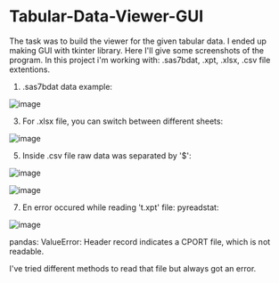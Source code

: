 # Tabular-Data-Viewer-GUI

The task was to build the viewer for the given tabular data.
I ended up making GUI with tkinter library.
Here I'll give some screenshots of the program.
In this project i'm working with: .sas7bdat, .xpt, .xlsx, .csv file extentions.
1) .sas7bdat data example:
   
![image](https://github.com/user-attachments/assets/b9242cf8-fd76-4cb7-acc6-7269a06a14dd)

3) For .xlsx file, you can switch between different sheets:
   
![image](https://github.com/user-attachments/assets/055cea8d-a003-4912-a9c5-7b4a28533e56)

5) Inside .csv file raw data was separated by '$':
   
![image](https://github.com/user-attachments/assets/4ae4a8f7-e941-48fe-9ac4-3961da2b6a6d)

![image](https://github.com/user-attachments/assets/8705744f-bc17-4a87-a3ab-f0bc1d94dc31)

7) En error occured while reading 't.xpt' file:
pyreadstat:

![image](https://github.com/user-attachments/assets/0c79d0e1-2670-4a45-9a55-f7a0ccd31623)

pandas:
ValueError: Header record indicates a CPORT file, which is not readable.

I've tried different methods to read that file but always got an error.
